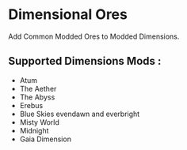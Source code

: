# Dimensional Ores
Add Common Modded Ores to Modded Dimensions.

## Supported Dimensions Mods :
- Atum
- The Aether
- The Abyss
- Erebus
- Blue Skies evendawn and everbright
- Misty World
- Midnight
- Gaia Dimension